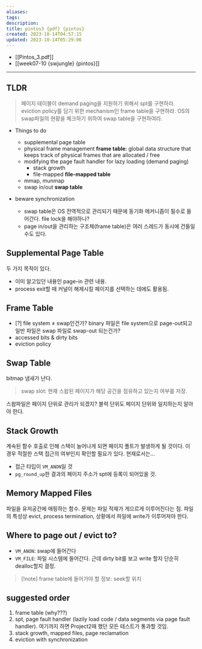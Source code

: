 ```yaml
---
aliases: 
tags: 
description:
title: pintos3 {pdf} {pintos}
created: 2023-10-14T04:57:15
updated: 2023-10-14T05:29:06
---
```

- [[Pintos_3.pdf]]
- [[week07-10 {swjungle} {pintos}]]
---

## TLDR

> 페이지 테이블이 demand paging을 지원하기 위해서 spt를 구현하라. eviction policy를 담기 위한 mechanism인 frame table을 구현하라. OS의 swap파일의 현황을 체크하기 위하여 swap table을 구현하여라. 

- Things to do
	- supplemental page table
	- physical frame management **frame table**: global data structure that keeps track of physical frames that are allocated / free
	- modifying the page fault handler for lazy loading (demand paging)
		- stack growth
		- file-mapped **file-mapped table**
	- mmap, munmap
	- swap in/out **swap table**

- beware synchronization
	- swap table은 OS 전역적으로 관리되기 때문에 동기화 메커니즘이 필수로 들어간다. file lock을 해야하나?
	- page in/out을 관리하는 구조체(frame table)은 여러 스레드가 동시에 건들일 수도 있다.

## Supplemental Page Table

두 가지 목적이 있다.

- 이미 알고있던 내용인 page-in 관련 내용.
- process exit할 때 커널이 해제시킬 페이지를 선택하는 데에도 활용됨.

## Frame Table

- [?] file system ≠ swap인건가? binary 파일은 file system으로 page-out되고 일반 파일은 swap 파일로 swap-out 되는건가?
- accessed bits & dirty bits
- eviction policy

## Swap Table

bitmap 냄새가 난다. 

> swap slot: 현재 스왑된 페이지가 해당 공간을 점유하고 있는지 여부를 저장.

스왑파일은 페이지 단위로 관리가 되겠지? 블럭 단위도 페이지 단위와 일치하는지 알아야 한다. 

## Stack Growth

계속된 함수 호출로 인해 스택이 늘어나게 되면 페이지 폴트가 발생하게 될 것이다. 이 경우 적절한 스택 접근의 여부인지 확인할 필요가 있다. 현재로서는...

- 접근 타입이 `VM_ANON`일 것
- `pg_round_up`한 결과의 페이지 주소가 spt에 등록이 되어있을 것.

## Memory Mapped Files

파일을 유저공간에 매핑하는 함수. 문제는 파일 적재가 게으르게 이루어진다는 점. 파일의 특성상 evict, process termination, 상황에서 파일에 write가 이루어져야 한다.

## Where to page out / evict to?

- `VM_ANON`: swap에 들어간다
- `VM_FILE`: 파일 시스템에 들어간다. 근데 dirty bit를 보고 write 할지 단순히 dealloc할지 결정.

> [!note] frame table에 들어가야 할 정보: seek할 위치

## suggested order

1. frame table (why???)
2. spt, page fault handler (lazily load code / data segments via page fault handler). 여기까지 하면 Project2때 했던 모든 테스트가 통과할 것임.
3. stack growth, mapped files, page reclamation
4. eviction with synchronization
